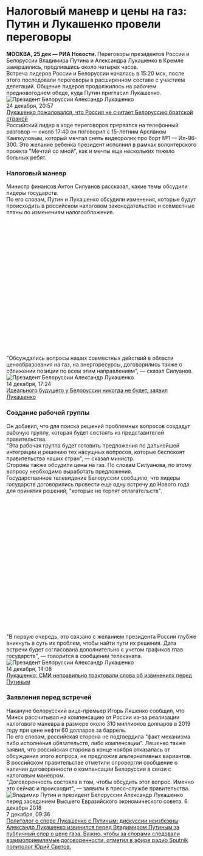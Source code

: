 Налоговый маневр и цены на газ: Путин и Лукашенко провели переговоры
====================================================================



<div class="article__body js-mediator-article mia-analytics" itemprop="articleBody">
 <div class="article__block" data-type="text">
  <div class="article__text">
   <strong>
    МОСКВА, 25 дек — РИА Новости.
   </strong>
   Переговоры президентов России и Белоруссии Владимира Путина и Александра Лукашенко в Кремле завершились, продлившись около четырех часов.
  </div>
 </div>
 <div class="article__block" data-type="text">
  <div class="article__text">
   Встреча лидеров России и Белоруссии началась в 15:20 мск, после этого последовали переговоры в расширенном составе с участием делегаций. Общение лидеров продолжилось на рабочем предновогоднем обеде, куда Путин пригласил Лукашенко.
  </div>
 </div>
 <div class="article__block" data-article="main-photo" data-type="article">
  <div class="article__article m-image">
   <div class="article__article-image">
    <source media="(min-width: 640px)" media-type="ar16x9" srcset="https://cdn21.img.ria.ru/images/154801/33/1548013349_0:448:2845:2048_600x0_80_0_0_5f879c6daaf59b9a1e113f05ccb29bf2.jpg"/>
    <source media="(min-width: 480px)" media-type="ar4x3" srcset="https://cdn23.img.ria.ru/images/154801/33/1548013349_68:0:2799:2048_600x0_80_0_0_c23d1fe08bea9ca84f8632552abadc03.jpg"/>
    <source media="(min-width: 0px)" media-type="ar1x1" srcset="https://cdn23.img.ria.ru/images/154801/33/1548013349_409:0:2457:2048_600x0_80_0_0_79d1dbeac8b2c5ad98a0ad057f7a3e23.jpg"/>
    <img alt="Президент Белоруссии Александр Лукашенко " class="responsive_img" data-responsive0="https://cdn23.img.ria.ru/images/154801/33/1548013349_409:0:2457:2048_600x0_80_0_0_79d1dbeac8b2c5ad98a0ad057f7a3e23.jpg" data-responsive480="https://cdn23.img.ria.ru/images/154801/33/1548013349_68:0:2799:2048_600x0_80_0_0_c23d1fe08bea9ca84f8632552abadc03.jpg" data-responsive640="https://cdn21.img.ria.ru/images/154801/33/1548013349_0:448:2845:2048_600x0_80_0_0_5f879c6daaf59b9a1e113f05ccb29bf2.jpg" media-type="ar16x9" src="https://cdn21.img.ria.ru/images/154801/33/1548013349_0:448:2845:2048_600x0_80_0_0_5f879c6daaf59b9a1e113f05ccb29bf2.jpg" title="Президент Белоруссии Александр Лукашенко "/>
   </div>
   <div class="article__article-info" data-type="article">
    <span class="elem-info">
     <span class="elem-info__date">
      24 декабря, 20:57
     </span>
     <span class="elem-info__share">
      <span class="share m-light" data-title="Лукашенко пожаловался, что Россия не считает Белоруссию братской страной" data-url="https://ria.ru/20181224/1548613671.html">
      </span>
     </span>
    </span>
   </div>
   <a class="article__article-link" href="/20181224/1548613671.html">
    <span class="article__article-desc">
     <span class="article__article-title">
      Лукашенко пожаловался, что Россия не считает Белоруссию братской страной
     </span>
     <span class="article__article-announce">
     </span>
    </span>
   </a>
  </div>
 </div>
 <div class="article__block" data-type="text">
  <div class="article__text">
   Российский лидер в ходе переговоров прервался на телефонный разговор — около 17:40 он поговорил с 15-летним Арсланом Каипкуловым, который мечтал снять видеоролик про борт №1 — Ил-96-300. Это желание ребенка президент исполнил в рамках волонтерского проекта "Мечтай со мной", как и мечты еще нескольких тяжело больных ребят.
  </div>
 </div>
 <div class="article__block" data-type="h3">
  <h3>
   Налоговый маневр
  </h3>
 </div>
 <div class="article__block" data-type="text">
  <div class="article__text">
   Министр финансов Антон Силуанов рассказал, какие темы обсудили лидеры государств.
  </div>
 </div>
 <div class="article__block" data-position="1" data-type="banner">
  <div class="banner m-article-body m-article-mobile banner__1251" data-bpos="1251" id="banner_pos_1251">
   <div class="banner__content" data-changed-id="adfox_mobile_body_1part_1548702109">
    <div id="adfox_mobile_body_1part_1548702109">
    </div>
   </div>
  </div>
 </div>
 <div class="article__block" data-type="text">
  <div class="article__text">
   По его словам, Путин и Лукашенко обсудили изменения, которые будут происходить в российском налоговом законодательстве и совместные планы по изменениям налогообложения.
  </div>
 </div>
 <div class="article__block" data-type="quote">
  <div class="article__quote">
   <div class="article__quote-bg">
    <div class="article__quote-bg-desk">
     <svg class="svg-graphic" fill="none" height="269" viewbox="0 0 138 269" width="138" xmlns="http://www.w3.org/2000/svg">
     </svg>
    </div>
    <div class="article__quote-bg-mob">
     <svg class="svg-graphic" fill="none" height="97" viewbox="0 0 254 97" width="254" xmlns="http://www.w3.org/2000/svg">
     </svg>
    </div>
   </div>
   <div class="article__quote-text m-small">
    "Обсуждались вопросы наших совместных действий в области ценообразования на газ, на энергоресурсы, договорились также о сближении позиции по всем этим направлениям", — сказал Силуанов.
   </div>
   <div class="article__quote-share">
    <span class="share" data-title='"Обсуждались вопросы наших совместных действий в области ценообразования на газ, на энергоресурсы, договорились также о сближении позиции по всем этим направлениям", — сказал Силуанов.' data-url="https://ria.ru/20181225/1548702109.html">
    </span>
   </div>
  </div>
 </div>
 <div class="article__block" data-article="main-photo" data-type="article">
  <div class="article__article m-image">
   <div class="article__article-image">
    <source media="(min-width: 640px)" media-type="ar16x9" srcset="https://cdn25.img.ria.ru/images/152908/87/1529088712_0:0:3074:1729_600x0_80_0_0_5c14a45527509e0d43f7c7a79e688e15.jpg"/>
    <source media="(min-width: 480px)" media-type="ar4x3" srcset="https://cdn21.img.ria.ru/images/152908/87/1529088712_0:0:2732:2048_600x0_80_0_0_e4e4eed94e2f49c899597966ec8fdf07.jpg"/>
    <source media="(min-width: 0px)" media-type="ar1x1" srcset="https://cdn23.img.ria.ru/images/152908/87/1529088712_107:0:2155:2048_600x0_80_0_0_656ddd69616973c98a0503b07da3d9ee.jpg"/>
    <img alt="Президент Белоруссии Александр Лукашенко" class="responsive_img" data-responsive0="https://cdn23.img.ria.ru/images/152908/87/1529088712_107:0:2155:2048_600x0_80_0_0_656ddd69616973c98a0503b07da3d9ee.jpg" data-responsive480="https://cdn21.img.ria.ru/images/152908/87/1529088712_0:0:2732:2048_600x0_80_0_0_e4e4eed94e2f49c899597966ec8fdf07.jpg" data-responsive640="https://cdn25.img.ria.ru/images/152908/87/1529088712_0:0:3074:1729_600x0_80_0_0_5c14a45527509e0d43f7c7a79e688e15.jpg" media-type="ar16x9" src="https://cdn25.img.ria.ru/images/152908/87/1529088712_0:0:3074:1729_600x0_80_0_0_5c14a45527509e0d43f7c7a79e688e15.jpg" title="Президент Белоруссии Александр Лукашенко"/>
   </div>
   <div class="article__article-info" data-type="article">
    <span class="elem-info">
     <span class="elem-info__date">
      14 декабря, 17:24
     </span>
     <span class="elem-info__share">
      <span class="share m-light" data-title="Идеального будущего у Белоруссии никогда не будет, заявил Лукашенко" data-url="https://ria.ru/20181214/1548006593.html">
      </span>
     </span>
    </span>
   </div>
   <a class="article__article-link" href="/20181214/1548006593.html">
    <span class="article__article-desc">
     <span class="article__article-title">
      Идеального будущего у Белоруссии никогда не будет, заявил Лукашенко
     </span>
     <span class="article__article-announce">
     </span>
    </span>
   </a>
  </div>
 </div>
 <div class="article__block" data-type="h3">
  <h3>
   Создание рабочей группы
  </h3>
 </div>
 <div class="article__block" data-type="text">
  <div class="article__text">
   Он добавил, что для поиска решений проблемных вопросов создадут рабочую группу, которая будет состоять из представителей правительства.
  </div>
 </div>
 <div class="article__block" data-position="2" data-type="banner">
  <div class="banner m-article-body m-article-mobile banner__1252" data-bpos="1252" id="banner_pos_1252">
   <div class="banner__content" data-changed-id="adfox_mobile_body_2part_1548702109">
    <div id="adfox_mobile_body_2part_1548702109">
    </div>
   </div>
  </div>
 </div>
 <div class="article__block" data-type="text">
  <div class="article__text">
   "Эта рабочая группа будет готовить предложения по дальнейшей интеграции и решению тех насущных вопросов, которые беспокоят правительства наших стран", — сказал министр.
  </div>
 </div>
 <div class="article__block" data-type="text">
  <div class="article__text">
   Стороны также обсудили цены на газ. По словам Силуанова, по этому вопросу необходимо выработать предложения.
  </div>
 </div>
 <div class="article__block" data-type="text">
  <div class="article__text">
   Государственное телевидение Белоруссии сообщило, что лидеры государств договорились провести еще одну встречу до Нового года для принятия решений, "которые не терпят отлагательств".
  </div>
 </div>
 <div class="article__block" data-type="quote">
  <div class="article__quote">
   <div class="article__quote-bg">
    <div class="article__quote-bg-desk">
     <svg class="svg-graphic" fill="none" height="269" viewbox="0 0 138 269" width="138" xmlns="http://www.w3.org/2000/svg">
     </svg>
    </div>
    <div class="article__quote-bg-mob">
     <svg class="svg-graphic" fill="none" height="97" viewbox="0 0 254 97" width="254" xmlns="http://www.w3.org/2000/svg">
     </svg>
    </div>
   </div>
   <div class="article__quote-text m-small">
    "В первую очередь, это связано с желанием президента России глубже вникнуть в суть их проблем, чтобы найти пути их решения. Дата встречи будет согласована дополнительно с учетом графиков глав государств", — говорится в сообщении телеканала.
   </div>
   <div class="article__quote-share">
    <span class="share" data-title='"В первую очередь, это связано с желанием президента России глубже вникнуть в суть их проблем, чтобы найти пути их решения. Дата встречи будет согласована дополнительно с учетом графиков глав государств", — говорится в сообщении телеканала.' data-url="https://ria.ru/20181225/1548702109.html">
    </span>
   </div>
  </div>
 </div>
 <div class="article__block" data-article="main-photo" data-type="article">
  <div class="article__article m-image">
   <div class="article__article-image">
    <source media="(min-width: 640px)" media-type="ar16x9" srcset="https://cdn25.img.ria.ru/images/153211/90/1532119020_0:0:2924:1645_600x0_80_0_0_02ba7d660ef780d5336736abd7c77b90.jpg"/>
    <source media="(min-width: 480px)" media-type="ar4x3" srcset="https://cdn25.img.ria.ru/images/153211/90/1532119020_193:0:2924:2048_600x0_80_0_0_05f009571053909022932a9f75164e00.jpg"/>
    <source media="(min-width: 0px)" media-type="ar1x1" srcset="https://cdn21.img.ria.ru/images/153211/90/1532119020_633:0:2681:2048_600x0_80_0_0_6c1086453257d97d492b8f7dbbcbf737.jpg"/>
    <img alt="Президент Белоруссии Александр Лукашенко " class="responsive_img" data-responsive0="https://cdn21.img.ria.ru/images/153211/90/1532119020_633:0:2681:2048_600x0_80_0_0_6c1086453257d97d492b8f7dbbcbf737.jpg" data-responsive480="https://cdn25.img.ria.ru/images/153211/90/1532119020_193:0:2924:2048_600x0_80_0_0_05f009571053909022932a9f75164e00.jpg" data-responsive640="https://cdn25.img.ria.ru/images/153211/90/1532119020_0:0:2924:1645_600x0_80_0_0_02ba7d660ef780d5336736abd7c77b90.jpg" media-type="ar16x9" src="https://cdn25.img.ria.ru/images/153211/90/1532119020_0:0:2924:1645_600x0_80_0_0_02ba7d660ef780d5336736abd7c77b90.jpg" title="Президент Белоруссии Александр Лукашенко "/>
   </div>
   <div class="article__article-info" data-type="article">
    <span class="elem-info">
     <span class="elem-info__date">
      14 декабря, 14:08
     </span>
     <span class="elem-info__share">
      <span class="share m-light" data-title="Лукашенко: СМИ неправильно трактовали слова об извинениях перед Путиным" data-url="https://ria.ru/20181214/1547989466.html">
      </span>
     </span>
    </span>
   </div>
   <a class="article__article-link" href="/20181214/1547989466.html">
    <span class="article__article-desc">
     <span class="article__article-title">
      Лукашенко: СМИ неправильно трактовали слова об извинениях перед Путиным
     </span>
     <span class="article__article-announce">
     </span>
    </span>
   </a>
  </div>
 </div>
 <div class="article__block" data-type="h3">
  <h3>
   Заявления перед встречей
  </h3>
 </div>
 <div class="article__block" data-type="text">
  <div class="article__text">
   Накануне белорусский вице-премьер Игорь Ляшенко сообщил, что Минск рассчитывал на компенсацию от России из-за реализации налогового маневра в размере около 310 миллионов долларов в 2019 году при цене нефти 60 долларов за баррель.
  </div>
 </div>
 <div class="article__block" data-position="3" data-type="banner">
  <div class="banner m-article-body m-article-mobile banner__1253" data-bpos="1253" id="banner_pos_1253">
   <div class="banner__content" data-changed-id="adfox_mobile_body_3part_1548702109">
    <div id="adfox_mobile_body_3part_1548702109">
    </div>
   </div>
  </div>
 </div>
 <div class="article__block" data-type="text">
  <div class="article__text">
   По его словам, российская сторона не подтвердила "факт механизма либо исполнения обязательств, либо компенсации". Ляшенко также заявил, что российская сторона в конце ноября отказалась от обсуждения этого вопроса, не предложив альтернативных вариантов.
  </div>
 </div>
 <div class="article__block" data-type="text">
  <div class="article__text">
   В российском правительстве отметили опровергли сообщение о наличии договоренности о компенсации Белоруссии в связи с налоговым маневром.
  </div>
 </div>
 <div class="article__block" data-type="text">
  <div class="article__text">
   "Договоренность состояла в том, чтобы обсудить этот вопрос. Именно это сейчас и происходит", — заявили в пресс-службе правительства.
  </div>
 </div>
 <div class="article__block" data-article="main-photo" data-type="article">
  <div class="article__article m-image">
   <div class="article__article-image">
    <source media="(min-width: 640px)" media-type="ar16x9" srcset="https://cdn21.img.ria.ru/images/154751/51/1547515118_0:0:2923:1644_600x0_80_0_0_ea82c0b3d28138cca4fd9d76775cf4fd.jpg"/>
    <source media="(min-width: 480px)" media-type="ar4x3" srcset="https://cdn22.img.ria.ru/images/154751/51/1547515118_97:0:2828:2048_600x0_80_0_0_7f16052d5d42e7fbc36a158a83c48ee6.jpg"/>
    <source media="(min-width: 0px)" media-type="ar1x1" srcset="https://cdn22.img.ria.ru/images/154751/51/1547515118_438:0:2486:2048_600x0_80_0_0_bc7bd6fdbe073cb5cb10b3d2432084d1.jpg"/>
    <img alt="Владимир Путин и президент Белоруссии Александр Лукашенко перед заседанием Высшего Евразийского экономического совета. 6 декабря 2018" class="responsive_img" data-responsive0="https://cdn22.img.ria.ru/images/154751/51/1547515118_438:0:2486:2048_600x0_80_0_0_bc7bd6fdbe073cb5cb10b3d2432084d1.jpg" data-responsive480="https://cdn22.img.ria.ru/images/154751/51/1547515118_97:0:2828:2048_600x0_80_0_0_7f16052d5d42e7fbc36a158a83c48ee6.jpg" data-responsive640="https://cdn21.img.ria.ru/images/154751/51/1547515118_0:0:2923:1644_600x0_80_0_0_ea82c0b3d28138cca4fd9d76775cf4fd.jpg" media-type="ar16x9" src="https://cdn21.img.ria.ru/images/154751/51/1547515118_0:0:2923:1644_600x0_80_0_0_ea82c0b3d28138cca4fd9d76775cf4fd.jpg" title="Владимир Путин и президент Белоруссии Александр Лукашенко перед заседанием Высшего Евразийского экономического совета. 6 декабря 2018"/>
   </div>
   <div class="article__article-info" data-type="article">
    <span class="elem-info">
     <span class="elem-info__date">
      7 декабря, 09:36
     </span>
     <span class="elem-info__share">
      <span class="share m-light" data-title="Политолог о споре Лукашенко с Путиным: дискуссии неизбежны" data-url="https://ria.ru/20181207/1547572880.html">
      </span>
     </span>
    </span>
   </div>
   <a class="article__article-link" href="/20181207/1547572880.html">
    <span class="article__article-desc">
     <span class="article__article-title">
      Политолог о споре Лукашенко с Путиным: дискуссии неизбежны
     </span>
     <span class="article__article-announce">
      Александр Лукашенко извинился перед Владимиром Путиным за публичный спор о цене газа. Важно, чтобы за спорами следовали взаимоприемлемые договоренности, отметил в эфире радио Sputnik политолог Юрий Светов.
     </span>
    </span>
   </a>
  </div>
 </div>
</div>